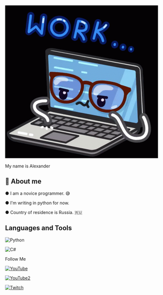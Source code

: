 ﻿![Header](https://github.com/Komorif/Komorif/blob/main/assets/work-computer.gif)


My name is Alexander

## 🤖 About me

● I am a novice programmer. 😅

● I'm writing in python for now. 

● Country of residence is Russia. 🇷🇺


## Languages and Tools


![Python](https://img.shields.io/badge/-Python-090909?style=for-the-badge&logo=Python&logoColor=DCEB35)

![C#](https://img.shields.io/badge/-C#-090909?style=for-the-badge&logo=C%2b%2b&logoColor=DCEB35)


Follow Me

[![YouTube](https://img.shields.io/badge/-YouTube-090909?style=for-the-badge&logo=YouTube&logoColor=FE1901)](https://www.youtube.com/channel/UC9EJAIYe4sL0iGB_huHTqHw)

[![YouTube2](https://img.shields.io/badge/-YouTube2-090909?style=for-the-badge&logo=YouTube&logoColor=FE1901)](https://www.youtube.com/channel/UCb2GlPOgqB_VpWTvQM_dzKg)

[![Twitch](https://img.shields.io/badge/-Twitch-090909?style=for-the-badge&logo=YouTube&logoColor=B03AFF)](https://www.twitch.tv/komorifn)

